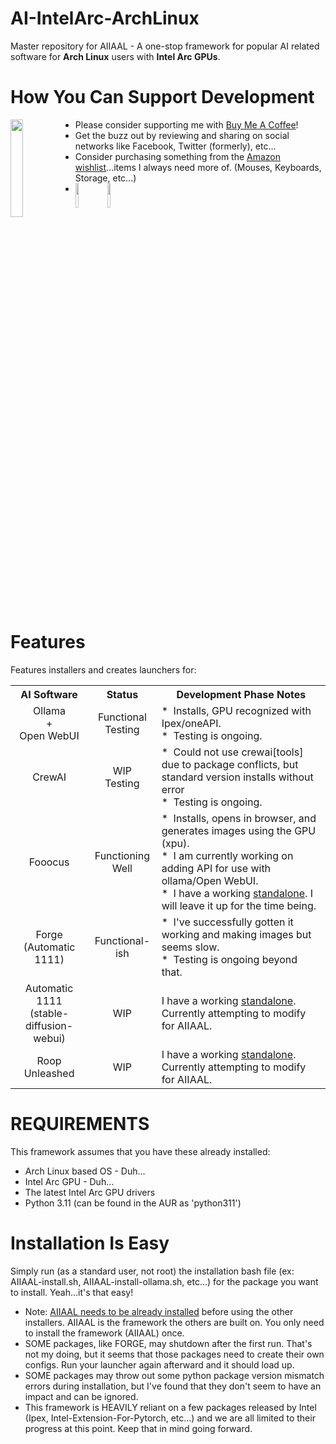 # AI-IntelArc-ArchLinux
Master repository for AIIAAL - A one-stop framework for popular AI related software for **Arch Linux** users with **Intel Arc GPUs**.  

# How You Can Support Development  

[<img align="left" width="20%" src="https://media.giphy.com/media/hXMGQqJFlIQMOjpsKC/giphy.gif">](https://bmc.link/OCD_Insomniac)  

*    Please consider supporting me with [Buy Me A Coffee](https://bmc.link/OCD_Insomniac)!
*    Get the buzz out by reviewing and sharing on social networks like Facebook, Twitter (formerly), etc...
*    Consider purchasing something from the [Amazon wishlist](https://www.amazon.com/hz/wishlist/ls/25OBUY6VTN1C8?ref_=wl_share)...items I always need more of. (Mouses, Keyboards, Storage, etc...)
*    [<img align="left" width="10%" src="https://m.media-amazon.com/images/I/41CMZ4XoAJL._SS135_.jpg">](https://www.amazon.com/hz/wishlist/ls/25OBUY6VTN1C8?ref_=wl_share) [<img align="left" width="10%" src="https://i.etsystatic.com/49605844/r/il/d7369b/5752403283/il_640xN.5752403283_m6wa.jpg">](https://www.etsy.com/shop/JTGreshamExclusives)
<br clear="left"/>

# Features
Features installers and creates launchers for:
  
<table>
  <tr>
    <th>AI Software</th>
    <th>Status</th>
    <th>Development Phase Notes</th>
  </tr>
  <tr>
    <td align="center" style="white-space:pre-wrap; word-wrap:break-word">Ollama<br>+<br>Open WebUI</td>
    <td align="center" style="white-space:pre-wrap; word-wrap:break-word">Functional<br>Testing</td>
    <td style="white-space:pre-wrap; word-wrap:break-word">*  Installs, GPU recognized with Ipex/oneAPI.<br>*  Testing is ongoing.</td>
  </tr>
  <tr>
    <td align="center" style="white-space:pre-wrap; word-wrap:break-word">CrewAI</td>
    <td align="center" style="white-space:pre-wrap; word-wrap:break-word">WIP<br>Testing</td>
    <td style="white-space:pre-wrap; word-wrap:break-word">*  Could not use crewai[tools] due to package conflicts, but standard version installs without error<br>*  Testing is ongoing.</td>
  </tr>
    <tr>
    <td align="center" style="white-space:pre-wrap; word-wrap:break-word">Fooocus</td>
    <td align="center" style="white-space:pre-wrap; word-wrap:break-word">Functioning<br>Well</td>
    <td style="white-space:pre-wrap; word-wrap:break-word">*  Installs, opens in browser, and generates images using the GPU (xpu).<br>*  I am currently working on adding API for use with ollama/Open WebUI.<br>*  I have a working <a href="https://github.com/JT-Gresham/Fooocus-IntelArc-ArchLinux">standalone</a>. I will leave it up for the time being.</td>
  </tr>
    <tr>
    <td align="center" style="white-space:pre-wrap; word-wrap:break-word">Forge<br>(Automatic 1111)</td>
    <td align="center" style="white-space:pre-wrap; word-wrap:break-word">Functional-ish</td>
    <td style="white-space:pre-wrap; word-wrap:break-word">*  I've successfully gotten it working and making images but seems slow.<br>*  Testing is ongoing beyond that.</td>
  </tr>
  <tr>
    <td align="center" style="white-space:pre-wrap; word-wrap:break-word">Automatic 1111<br>(stable-diffusion-webui)</td>
    <td align="center" style="white-space:pre-wrap; word-wrap:break-word">WIP</td>
    <td style="white-space:pre-wrap; word-wrap:break-word">I have a working <a href="https://github.com/JT-Gresham/Auto1111-IntelArc-ArchLinux">standalone</a>. Currently attempting to modify for AIIAAL.</td>
  </tr>
  <tr>
    <td align="center" style="white-space:pre-wrap; word-wrap:break-word">Roop<br>Unleashed</td>
    <td align="center" style="white-space:pre-wrap; word-wrap:break-word">WIP</td>
    <td style="white-space:pre-wrap; word-wrap:break-word">I have a working <a href="https://github.com/JT-Gresham/roopUL-IntelArc-ArchLinux">standalone</a>. Currently attempting to modify for AIIAAL.</td>
  </tr>
</table> 
  
# REQUIREMENTS
This framework assumes that you have these already installed:
*    Arch Linux based OS - Duh...
*    Intel Arc GPU - Duh...
*    The latest Intel Arc GPU drivers
*    Python 3.11 (can be found in the AUR as 'python311')
  
# Installation Is Easy
Simply run (as a standard user, not root) the installation bash file (ex: AIIAAL-install.sh, AIIAAL-install-ollama.sh, etc...) for the package you want to install.  Yeah...it's that easy!
*    Note: [AIIAAL needs to be already installed](https://github.com/JT-Gresham/AI-IntelArc-ArchLinux/blob/main/AIIAAL-install.sh) before using the other installers. AIIAAL is the framework the others are built on. You only need to install the framework (AIIAAL) once.
*    SOME packages, like FORGE, may shutdown after the first run. That's not my doing, but it seems that those packages need to create their own configs. Run your launcher again afterward and it should load up.
*    SOME packages may throw out some python package version mismatch errors during installation, but I've found that they don't seem to have an impact and can be ignored.
*    This framework is HEAVILY reliant on a few packages released by Intel (Ipex, Intel-Extension-For-Pytorch, etc...) and we are all limited to their progress at this point.  Keep that in mind going forward.
  
